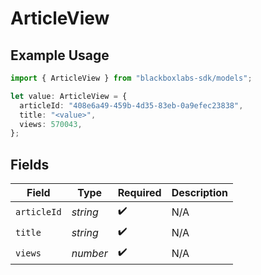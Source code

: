 # ArticleView

## Example Usage

```typescript
import { ArticleView } from "blackboxlabs-sdk/models";

let value: ArticleView = {
  articleId: "408e6a49-459b-4d35-83eb-0a9efec23838",
  title: "<value>",
  views: 570043,
};
```

## Fields

| Field              | Type               | Required           | Description        |
| ------------------ | ------------------ | ------------------ | ------------------ |
| `articleId`        | *string*           | :heavy_check_mark: | N/A                |
| `title`            | *string*           | :heavy_check_mark: | N/A                |
| `views`            | *number*           | :heavy_check_mark: | N/A                |